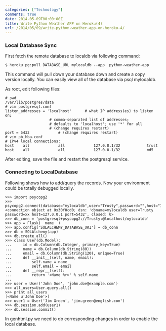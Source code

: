 ```yaml
---
categories: ["Technology"]
comments: true
date: 2014-05-09T00:00:00Z
title: Write Python Weather APP on Heroku(4)
url: /2014/05/09/write-python-weather-app-on-heroku-4/
---
```


### Local Database Sync
First fetch the remote database to localdb via following command:    

```
$ heroku pg:pull DATABASE_URL mylocaldb --app  python-weather-app

```
This command will pull down your database down and create a copy version locally. You can easily view all of the database via psql mylocaldb.    

As root, edit following files:    

```
# pwd
/var/lib/postgres/data
# vim postgresql.conf
listen_addresses = 'localhost'		# what IP address(es) to listen on;
					# comma-separated list of addresses;
					# defaults to 'localhost'; use '*' for all
					# (change requires restart)
port = 5432				# (change requires restart)
# vim pb_hba.conf
# IPv4 local connections:
host    all             all             127.0.0.1/32            trust
host    all             all             127.0.0.1/32            md5

```
After editing, save the file and restart the postgresql service. 
### Connecting to LocalDatabase
Following shows how to add/query the records. Now your environment could be totally debugged locally. 

```
>>> import psycopg2
>>> psycopg2.connect(database="mylocaldb",user="Trusty",password="",host="127.0.0.1",port="5432")
<connection object at 0x30f0cd0; dsn: 'dbname=mylocaldb user=Trusty password=xx host=127.0.0.1 port=5432', closed: 0>
>>> db_conn = 'postgresql+psycopg2://Trusty:@localhost/mylocaldb'
>>> app = Flask(__name__) 
>>> app.config['SQLALCHEMY_DATABASE_URI'] = db_conn
>>> db = SQLAlchemy(app)
>>> db.create_all()
>>> class User(db.Model):
...     id = db.Column(db.Integer, primary_key=True)
...     name = db.Column(db.String(80))
...     email = db.Column(db.String(120), unique=True)
...     def __init__(self, name, email):
...         self.name = name
...         self.email = email
...     def __repr__(self):
...         return '<Name %r>' % self.name
... 
>>> user = User('John Doe', 'john.doe@example.com')
>>> all_users=User.query.all()
>>> print all_users
[<Name u'John Doe'>]
>>> user1 = User('Jim Green', 'jim.green@english.com')
>>> db.session.add(user1)
>>> db.session.commit()

```
In genhtml.py we need to do corresponding changes in order to enable the local database.   
